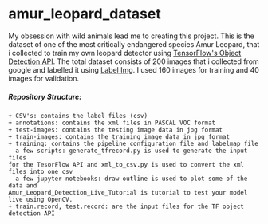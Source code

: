 # amur_leopard_dataset
My obsession with wild animals lead me to creating this project. This is the dataset of one of the most critically endangered species Amur Leopard, that i collected to train my own leopard detector using [TensorFlow's Object Detection API](https://github.com/tensorflow/models/tree/master/research/object_detection). The total dataset consists of 200 images that i collected from google and labelled it using [Label Img](https://github.com/tzutalin/labelImg). I used 160 images for training and 40 images for validation.

##### Repository Structure:
```
+ CSV's: contains the label files (csv)
+ annotations: contains the xml files in PASCAL VOC format
+ test-images: contains the testing image data in jpg format
+ train-images: contains the training image data in jpg format
+ training: contains the pipeline configuration file and labelmap file
- a few scripts: generate_tfrecord.py is used to generate the input files
for the TesorFlow API and xml_to_csv.py is used to convert the xml files into one csv 
- a few jupyter notebooks: draw outline is used to plot some of the data and 
Amur_Leopard_Detection_Live_Tutorial is tutorial to test your model live using OpenCV.
+ train.record, test.record: are the input files for the TF object detection API
```


